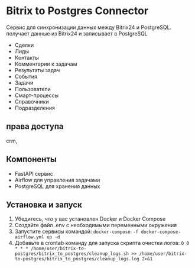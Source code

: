 # Bitrix to Postgres Connector

Сервис для синхронизации данных между Bitrix24 и PostgreSQL.
получает данные из Bitrix24 и записывает в PostgreSQL
- Сделки
- Лиды
- Контакты
- Комментарии к задачам
- Результаты задач
- События
- Задачи
- Пользователи
- Смарт-процессы
- Справочники
- Подразделения

## права доступа
crm, 

## Компоненты
- FastAPI сервис
- Airflow для управления задачами
- PostgreSQL для хранения данных

## Установка и запуск
1. Убедитесь, что у вас установлен Docker и Docker Compose
2. Создайте файл .env с необходимыми переменными окружения
3. Запустите сервисы командой: `docker-compose -f docker-compose-airflow.yml up -d`
4. Добавьте в crontab команду для запуска скрипта очистки логов: `0 0 * * * /home/user/bitrix-to-postgres/bitrix_to_postgres/cleanup_logs.sh >> /home/user/bitrix-to-postgres/bitrix_to_postgres/cleanup_logs.log 2>&1`
